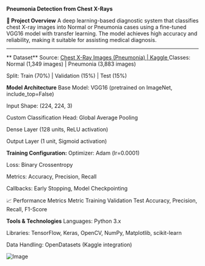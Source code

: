**Pneumonia Detection from Chest X-Rays**

**📌 Project Overview**
A deep learning-based diagnostic system that classifies chest X-ray images into Normal or Pneumonia cases using a fine-tuned VGG16 model with transfer learning. The model achieves high accuracy and reliability, making it suitable for assisting medical diagnosis.
__________________________________________________________________________________________
** Dataset**
Source: [Chest X-Ray Images (Pneumonia) | Kaggle
](https://www.kaggle.com/datasets/paultimothymooney/chest-xray-pneumonia)
Classes: Normal (1,349 images) | Pneumonia (3,883 images)

Split: Train (70%) | Validation (15%) | Test (15%)

**Model Architecture**
Base Model:
VGG16 (pretrained on ImageNet, include_top=False)

Input Shape: (224, 224, 3)

Custom Classification Head:
Global Average Pooling

Dense Layer (128 units, ReLU activation)

Output Layer (1 unit, Sigmoid activation)

**Training Configuration:**
Optimizer: Adam (lr=0.0001)

Loss: Binary Crossentropy

Metrics: Accuracy, Precision, Recall

Callbacks: Early Stopping, Model Checkpointing

📈 Performance Metrics
Metric	Training	Validation	Test
Accuracy, Precision, Recall, F1-Score	

**Tools & Technologies**
Languages: Python 3.x

Libraries: TensorFlow, Keras, OpenCV, NumPy, Matplotlib, scikit-learn

Data Handling: OpenDatasets (Kaggle integration)


![Image](https://github.com/user-attachments/assets/d840657a-a7bd-4552-95c6-c9ab1d3c432b)
